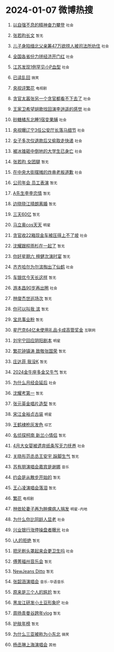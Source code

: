 # 2024-01-07 微博热搜 
1. [以自强不息的精神奋力攀登](https://m.weibo.cn/search?containerid=100103type%3D1%26t%3D10%26q%3D%23%E4%BB%A5%E8%87%AA%E5%BC%BA%E4%B8%8D%E6%81%AF%E7%9A%84%E7%B2%BE%E7%A5%9E%E5%A5%8B%E5%8A%9B%E6%94%80%E7%99%BB%23&stream_entry_id=51&isnewpage=1&extparam=seat%3D1%26c_type%3D51%26pos%3D0%26dgr%3D0%26q%3D%2523%25E4%25BB%25A5%25E8%2587%25AA%25E5%25BC%25BA%25E4%25B8%258D%25E6%2581%25AF%25E7%259A%2584%25E7%25B2%25BE%25E7%25A5%259E%25E5%25A5%258B%25E5%258A%259B%25E6%2594%2580%25E7%2599%25BB%2523%26filter_type%3Drealtimehot%26cate%3D10103%26stream_entry_id%3D51%26display_time%3D1704564282%26pre_seqid%3D1704564282819032761132) `社会` 

2. [张若昀长文](https://m.weibo.cn/search?containerid=100103type%3D1%26t%3D10%26q%3D%E5%BC%A0%E8%8B%A5%E6%98%80%E9%95%BF%E6%96%87&stream_entry_id=31&isnewpage=1&extparam=seat%3D1%26c_type%3D31%26realpos%3D1%26q%3D%25E5%25BC%25A0%25E8%258B%25A5%25E6%2598%2580%25E9%2595%25BF%25E6%2596%2587%26band_rank%3D1%26dgr%3D0%26flag%3D2%26cate%3D5001%26filter_type%3Drealtimehot%26stream_entry_id%3D31%26lcate%3D5001%26pos%3D0%26display_time%3D1704564282%26pre_seqid%3D1704564282819032761132) `暂无` 

3. [儿子身陷缅北父亲筹47万欲捞人被司法所劝住](https://m.weibo.cn/search?containerid=100103type%3D1%26t%3D10%26q%3D%23%E5%84%BF%E5%AD%90%E8%BA%AB%E9%99%B7%E7%BC%85%E5%8C%97%E7%88%B6%E4%BA%B2%E7%AD%B947%E4%B8%87%E6%AC%B2%E6%8D%9E%E4%BA%BA%E8%A2%AB%E5%8F%B8%E6%B3%95%E6%89%80%E5%8A%9D%E4%BD%8F%23&stream_entry_id=31&isnewpage=1&extparam=seat%3D1%26c_type%3D31%26realpos%3D2%26q%3D%2523%25E5%2584%25BF%25E5%25AD%2590%25E8%25BA%25AB%25E9%2599%25B7%25E7%25BC%2585%25E5%258C%2597%25E7%2588%25B6%25E4%25BA%25B2%25E7%25AD%25B947%25E4%25B8%2587%25E6%25AC%25B2%25E6%258D%259E%25E4%25BA%25BA%25E8%25A2%25AB%25E5%258F%25B8%25E6%25B3%2595%25E6%2589%2580%25E5%258A%259D%25E4%25BD%258F%2523%26band_rank%3D2%26dgr%3D0%26flag%3D32768%26cate%3D5001%26filter_type%3Drealtimehot%26stream_entry_id%3D31%26lcate%3D5001%26pos%3D1%26display_time%3D1704564282%26pre_seqid%3D1704564282819032761132) `社会` 

4. [全国各省份力拼经济开门红](https://m.weibo.cn/search?containerid=100103type%3D1%26t%3D10%26q%3D%23%E5%85%A8%E5%9B%BD%E5%90%84%E7%9C%81%E4%BB%BD%E5%8A%9B%E6%8B%BC%E7%BB%8F%E6%B5%8E%E5%BC%80%E9%97%A8%E7%BA%A2%23&stream_entry_id=31&isnewpage=1&extparam=seat%3D1%26c_type%3D31%26realpos%3D3%26q%3D%2523%25E5%2585%25A8%25E5%259B%25BD%25E5%2590%2584%25E7%259C%2581%25E4%25BB%25BD%25E5%258A%259B%25E6%258B%25BC%25E7%25BB%258F%25E6%25B5%258E%25E5%25BC%2580%25E9%2597%25A8%25E7%25BA%25A2%2523%26band_rank%3D3%26dgr%3D0%26flag%3D0%26cate%3D5001%26filter_type%3Drealtimehot%26stream_entry_id%3D31%26lcate%3D5001%26pos%3D2%26display_time%3D1704564282%26pre_seqid%3D1704564282819032761132) `社会` 

5. [江苏发现1例罕见小P血型](https://m.weibo.cn/search?containerid=100103type%3D1%26t%3D10%26q%3D%23%E6%B1%9F%E8%8B%8F%E5%8F%91%E7%8E%B01%E4%BE%8B%E7%BD%95%E8%A7%81%E5%B0%8FP%E8%A1%80%E5%9E%8B%23&stream_entry_id=31&isnewpage=1&extparam=seat%3D1%26c_type%3D31%26realpos%3D4%26q%3D%2523%25E6%25B1%259F%25E8%258B%258F%25E5%258F%2591%25E7%258E%25B01%25E4%25BE%258B%25E7%25BD%2595%25E8%25A7%2581%25E5%25B0%258FP%25E8%25A1%2580%25E5%259E%258B%2523%26band_rank%3D4%26dgr%3D0%26flag%3D2%26cate%3D5001%26filter_type%3Drealtimehot%26stream_entry_id%3D31%26lcate%3D5001%26pos%3D3%26display_time%3D1704564282%26pre_seqid%3D1704564282819032761132) `社会` 

6. [已读乱回](https://m.weibo.cn/search?containerid=100103type%3D1%26t%3D10%26q%3D%23%E5%B7%B2%E8%AF%BB%E4%B9%B1%E5%9B%9E%23&stream_entry_id=31&isnewpage=1&extparam=seat%3D1%26c_type%3D31%26realpos%3D5%26q%3D%2523%25E5%25B7%25B2%25E8%25AF%25BB%25E4%25B9%25B1%25E5%259B%259E%2523%26band_rank%3D5%26dgr%3D0%26flag%3D2%26cate%3D5001%26filter_type%3Drealtimehot%26stream_entry_id%3D31%26lcate%3D5001%26pos%3D4%26display_time%3D1704564282%26pre_seqid%3D1704564282819032761132) `搞笑` 

7. [央视评繁花](https://m.weibo.cn/search?containerid=100103type%3D1%26t%3D10%26q%3D%23%E5%A4%AE%E8%A7%86%E8%AF%84%E7%B9%81%E8%8A%B1%23&stream_entry_id=31&isnewpage=1&extparam=seat%3D1%26c_type%3D31%26realpos%3D6%26q%3D%2523%25E5%25A4%25AE%25E8%25A7%2586%25E8%25AF%2584%25E7%25B9%2581%25E8%258A%25B1%2523%26band_rank%3D6%26dgr%3D0%26flag%3D0%26cate%3D5001%26filter_type%3Drealtimehot%26stream_entry_id%3D31%26lcate%3D5001%26pos%3D5%26display_time%3D1704564282%26pre_seqid%3D1704564282819032761132) `电视剧` 

8. [贪官太嚣张另一个贪官都看不下去了](https://m.weibo.cn/search?containerid=100103type%3D1%26t%3D10%26q%3D%23%E8%B4%AA%E5%AE%98%E5%A4%AA%E5%9A%A3%E5%BC%A0%E5%8F%A6%E4%B8%80%E4%B8%AA%E8%B4%AA%E5%AE%98%E9%83%BD%E7%9C%8B%E4%B8%8D%E4%B8%8B%E5%8E%BB%E4%BA%86%23&stream_entry_id=31&isnewpage=1&extparam=seat%3D1%26c_type%3D31%26realpos%3D7%26q%3D%2523%25E8%25B4%25AA%25E5%25AE%2598%25E5%25A4%25AA%25E5%259A%25A3%25E5%25BC%25A0%25E5%258F%25A6%25E4%25B8%2580%25E4%25B8%25AA%25E8%25B4%25AA%25E5%25AE%2598%25E9%2583%25BD%25E7%259C%258B%25E4%25B8%258D%25E4%25B8%258B%25E5%258E%25BB%25E4%25BA%2586%2523%26band_rank%3D7%26dgr%3D0%26flag%3D2%26cate%3D5001%26filter_type%3Drealtimehot%26stream_entry_id%3D31%26lcate%3D5001%26pos%3D6%26display_time%3D1704564282%26pre_seqid%3D1704564282819032761132) `社会` 

9. [王家卫希望胡歌找回演李逍遥的感觉](https://m.weibo.cn/search?containerid=100103type%3D1%26t%3D10%26q%3D%23%E7%8E%8B%E5%AE%B6%E5%8D%AB%E5%B8%8C%E6%9C%9B%E8%83%A1%E6%AD%8C%E6%89%BE%E5%9B%9E%E6%BC%94%E6%9D%8E%E9%80%8D%E9%81%A5%E7%9A%84%E6%84%9F%E8%A7%89%23&stream_entry_id=31&isnewpage=1&extparam=seat%3D1%26c_type%3D31%26realpos%3D8%26q%3D%2523%25E7%258E%258B%25E5%25AE%25B6%25E5%258D%25AB%25E5%25B8%258C%25E6%259C%259B%25E8%2583%25A1%25E6%25AD%258C%25E6%2589%25BE%25E5%259B%259E%25E6%25BC%2594%25E6%259D%258E%25E9%2580%258D%25E9%2581%25A5%25E7%259A%2584%25E6%2584%259F%25E8%25A7%2589%2523%26band_rank%3D8%26dgr%3D0%26flag%3D0%26cate%3D5001%26filter_type%3Drealtimehot%26stream_entry_id%3D31%26lcate%3D5001%26pos%3D7%26display_time%3D1704564282%26pre_seqid%3D1704564282819032761132) `社会` 

10. [砂糖橘东北睡1宿变果脯](https://m.weibo.cn/search?containerid=100103type%3D1%26t%3D10%26q%3D%23%E7%A0%82%E7%B3%96%E6%A9%98%E4%B8%9C%E5%8C%97%E7%9D%A11%E5%AE%BF%E5%8F%98%E6%9E%9C%E8%84%AF%23&stream_entry_id=31&isnewpage=1&extparam=seat%3D1%26c_type%3D31%26realpos%3D9%26q%3D%2523%25E7%25A0%2582%25E7%25B3%2596%25E6%25A9%2598%25E4%25B8%259C%25E5%258C%2597%25E7%259D%25A11%25E5%25AE%25BF%25E5%258F%2598%25E6%259E%259C%25E8%2584%25AF%2523%26band_rank%3D9%26dgr%3D0%26flag%3D2%26cate%3D5001%26filter_type%3Drealtimehot%26stream_entry_id%3D31%26lcate%3D5001%26pos%3D8%26display_time%3D1704564282%26pre_seqid%3D1704564282819032761132) `社会` 

11. [央视曝辽宁3任公安厅长落马细节](https://m.weibo.cn/search?containerid=100103type%3D1%26t%3D10%26q%3D%23%E5%A4%AE%E8%A7%86%E6%9B%9D%E8%BE%BD%E5%AE%813%E4%BB%BB%E5%85%AC%E5%AE%89%E5%8E%85%E9%95%BF%E8%90%BD%E9%A9%AC%E7%BB%86%E8%8A%82%23&stream_entry_id=31&isnewpage=1&extparam=seat%3D1%26c_type%3D31%26realpos%3D10%26q%3D%2523%25E5%25A4%25AE%25E8%25A7%2586%25E6%259B%259D%25E8%25BE%25BD%25E5%25AE%25813%25E4%25BB%25BB%25E5%2585%25AC%25E5%25AE%2589%25E5%258E%2585%25E9%2595%25BF%25E8%2590%25BD%25E9%25A9%25AC%25E7%25BB%2586%25E8%258A%2582%2523%26band_rank%3D10%26dgr%3D0%26flag%3D0%26cate%3D5001%26filter_type%3Drealtimehot%26stream_entry_id%3D31%26lcate%3D5001%26pos%3D9%26display_time%3D1704564282%26pre_seqid%3D1704564282819032761132) `社会` 

12. [女子多次仅退款后又偷取走快递](https://m.weibo.cn/search?containerid=100103type%3D1%26t%3D10%26q%3D%23%E5%A5%B3%E5%AD%90%E5%A4%9A%E6%AC%A1%E4%BB%85%E9%80%80%E6%AC%BE%E5%90%8E%E5%8F%88%E5%81%B7%E5%8F%96%E8%B5%B0%E5%BF%AB%E9%80%92%23&stream_entry_id=31&isnewpage=1&extparam=seat%3D1%26c_type%3D31%26realpos%3D11%26q%3D%2523%25E5%25A5%25B3%25E5%25AD%2590%25E5%25A4%259A%25E6%25AC%25A1%25E4%25BB%2585%25E9%2580%2580%25E6%25AC%25BE%25E5%2590%258E%25E5%258F%2588%25E5%2581%25B7%25E5%258F%2596%25E8%25B5%25B0%25E5%25BF%25AB%25E9%2580%2592%2523%26band_rank%3D11%26dgr%3D0%26flag%3D1%26cate%3D5001%26filter_type%3Drealtimehot%26stream_entry_id%3D31%26lcate%3D5001%26pos%3D10%26display_time%3D1704564282%26pre_seqid%3D1704564282819032761132) `社会` 

13. [被冰锥砸中倒地的大学生已身亡](https://m.weibo.cn/search?containerid=100103type%3D1%26t%3D10%26q%3D%23%E8%A2%AB%E5%86%B0%E9%94%A5%E7%A0%B8%E4%B8%AD%E5%80%92%E5%9C%B0%E7%9A%84%E5%A4%A7%E5%AD%A6%E7%94%9F%E5%B7%B2%E8%BA%AB%E4%BA%A1%23&stream_entry_id=31&isnewpage=1&extparam=seat%3D1%26c_type%3D31%26realpos%3D12%26q%3D%2523%25E8%25A2%25AB%25E5%2586%25B0%25E9%2594%25A5%25E7%25A0%25B8%25E4%25B8%25AD%25E5%2580%2592%25E5%259C%25B0%25E7%259A%2584%25E5%25A4%25A7%25E5%25AD%25A6%25E7%2594%259F%25E5%25B7%25B2%25E8%25BA%25AB%25E4%25BA%25A1%2523%26band_rank%3D12%26dgr%3D0%26flag%3D2%26cate%3D5001%26filter_type%3Drealtimehot%26stream_entry_id%3D31%26lcate%3D5001%26pos%3D11%26display_time%3D1704564282%26pre_seqid%3D1704564282819032761132) `社会` 

14. [张若昀 女团腿](https://m.weibo.cn/search?containerid=100103type%3D1%26t%3D10%26q%3D%E5%BC%A0%E8%8B%A5%E6%98%80+%E5%A5%B3%E5%9B%A2%E8%85%BF&stream_entry_id=31&isnewpage=1&extparam=seat%3D1%26c_type%3D31%26realpos%3D13%26q%3D%25E5%25BC%25A0%25E8%258B%25A5%25E6%2598%2580%2520%25E5%25A5%25B3%25E5%259B%25A2%25E8%2585%25BF%26band_rank%3D13%26dgr%3D0%26flag%3D2%26cate%3D5001%26filter_type%3Drealtimehot%26stream_entry_id%3D31%26lcate%3D5001%26pos%3D12%26display_time%3D1704564282%26pre_seqid%3D1704564282819032761132) `暂无` 

15. [在中央大街摆摊的炸串老板道歉](https://m.weibo.cn/search?containerid=100103type%3D1%26t%3D10%26q%3D%23%E5%9C%A8%E4%B8%AD%E5%A4%AE%E5%A4%A7%E8%A1%97%E6%91%86%E6%91%8A%E7%9A%84%E7%82%B8%E4%B8%B2%E8%80%81%E6%9D%BF%E9%81%93%E6%AD%89%23&stream_entry_id=31&isnewpage=1&extparam=seat%3D1%26c_type%3D31%26realpos%3D14%26q%3D%2523%25E5%259C%25A8%25E4%25B8%25AD%25E5%25A4%25AE%25E5%25A4%25A7%25E8%25A1%2597%25E6%2591%2586%25E6%2591%258A%25E7%259A%2584%25E7%2582%25B8%25E4%25B8%25B2%25E8%2580%2581%25E6%259D%25BF%25E9%2581%2593%25E6%25AD%2589%2523%26band_rank%3D14%26dgr%3D0%26flag%3D2%26cate%3D5001%26filter_type%3Drealtimehot%26stream_entry_id%3D31%26lcate%3D5001%26pos%3D13%26display_time%3D1704564282%26pre_seqid%3D1704564282819032761132) `社会` 

16. [公司年会 员工表演](https://m.weibo.cn/search?containerid=100103type%3D1%26t%3D10%26q%3D%E5%85%AC%E5%8F%B8%E5%B9%B4%E4%BC%9A+%E5%91%98%E5%B7%A5%E8%A1%A8%E6%BC%94&stream_entry_id=31&isnewpage=1&extparam=seat%3D1%26c_type%3D31%26realpos%3D15%26q%3D%25E5%2585%25AC%25E5%258F%25B8%25E5%25B9%25B4%25E4%25BC%259A%2520%25E5%2591%2598%25E5%25B7%25A5%25E8%25A1%25A8%25E6%25BC%2594%26band_rank%3D15%26dgr%3D0%26flag%3D0%26cate%3D5001%26filter_type%3Drealtimehot%26stream_entry_id%3D31%26lcate%3D5001%26pos%3D14%26display_time%3D1704564282%26pre_seqid%3D1704564282819032761132) `暂无` 

17. [A先生李李恋情](https://m.weibo.cn/search?containerid=100103type%3D1%26t%3D10%26q%3DA%E5%85%88%E7%94%9F%E6%9D%8E%E6%9D%8E%E6%81%8B%E6%83%85&stream_entry_id=31&isnewpage=1&extparam=seat%3D1%26c_type%3D31%26realpos%3D16%26q%3DA%25E5%2585%2588%25E7%2594%259F%25E6%259D%258E%25E6%259D%258E%25E6%2581%258B%25E6%2583%2585%26band_rank%3D16%26dgr%3D0%26flag%3D2%26cate%3D5001%26filter_type%3Drealtimehot%26stream_entry_id%3D31%26lcate%3D5001%26pos%3D15%26display_time%3D1704564282%26pre_seqid%3D1704564282819032761132) `暂无` 

18. [边晓晓江晴朗离婚](https://m.weibo.cn/search?containerid=100103type%3D1%26t%3D10%26q%3D%E8%BE%B9%E6%99%93%E6%99%93%E6%B1%9F%E6%99%B4%E6%9C%97%E7%A6%BB%E5%A9%9A&stream_entry_id=31&isnewpage=1&extparam=seat%3D1%26c_type%3D31%26realpos%3D17%26q%3D%25E8%25BE%25B9%25E6%2599%2593%25E6%2599%2593%25E6%25B1%259F%25E6%2599%25B4%25E6%259C%2597%25E7%25A6%25BB%25E5%25A9%259A%26band_rank%3D17%26dgr%3D0%26flag%3D0%26cate%3D5001%26filter_type%3Drealtimehot%26stream_entry_id%3D31%26lcate%3D5001%26pos%3D16%26display_time%3D1704564282%26pre_seqid%3D1704564282819032761132) `暂无` 

19. [三天60亿](https://m.weibo.cn/search?containerid=100103type%3D1%26t%3D10%26q%3D%E4%B8%89%E5%A4%A960%E4%BA%BF&stream_entry_id=31&isnewpage=1&extparam=seat%3D1%26c_type%3D31%26realpos%3D18%26q%3D%25E4%25B8%2589%25E5%25A4%25A960%25E4%25BA%25BF%26band_rank%3D18%26dgr%3D0%26flag%3D0%26cate%3D5001%26filter_type%3Drealtimehot%26stream_entry_id%3D31%26lcate%3D5001%26pos%3D17%26display_time%3D1704564282%26pre_seqid%3D1704564282819032761132) `暂无` 

20. [马立奥cos天天](https://m.weibo.cn/search?containerid=100103type%3D1%26t%3D10%26q%3D%23%E9%A9%AC%E7%AB%8B%E5%A5%A5cos%E5%A4%A9%E5%A4%A9%23&stream_entry_id=31&isnewpage=1&extparam=seat%3D1%26c_type%3D31%26realpos%3D19%26q%3D%2523%25E9%25A9%25AC%25E7%25AB%258B%25E5%25A5%25A5cos%25E5%25A4%25A9%25E5%25A4%25A9%2523%26band_rank%3D19%26dgr%3D0%26flag%3D2%26cate%3D5001%26filter_type%3Drealtimehot%26stream_entry_id%3D31%26lcate%3D5001%26pos%3D18%26display_time%3D1704564282%26pre_seqid%3D1704564282819032761132) `明星` 

21. [贪官收22箱现金车被压得上不了坡](https://m.weibo.cn/search?containerid=100103type%3D1%26t%3D10%26q%3D%23%E8%B4%AA%E5%AE%98%E6%94%B622%E7%AE%B1%E7%8E%B0%E9%87%91%E8%BD%A6%E8%A2%AB%E5%8E%8B%E5%BE%97%E4%B8%8A%E4%B8%8D%E4%BA%86%E5%9D%A1%23&stream_entry_id=31&isnewpage=1&extparam=seat%3D1%26c_type%3D31%26realpos%3D20%26q%3D%2523%25E8%25B4%25AA%25E5%25AE%2598%25E6%2594%25B622%25E7%25AE%25B1%25E7%258E%25B0%25E9%2587%2591%25E8%25BD%25A6%25E8%25A2%25AB%25E5%258E%258B%25E5%25BE%2597%25E4%25B8%258A%25E4%25B8%258D%25E4%25BA%2586%25E5%259D%25A1%2523%26band_rank%3D20%26dgr%3D0%26flag%3D0%26cate%3D5001%26filter_type%3Drealtimehot%26stream_entry_id%3D31%26lcate%3D5001%26pos%3D19%26display_time%3D1704564282%26pre_seqid%3D1704564282819032761132) `社会` 

22. [沈耀跟程雨杉在一起了](https://m.weibo.cn/search?containerid=100103type%3D1%26t%3D10%26q%3D%E6%B2%88%E8%80%80%E8%B7%9F%E7%A8%8B%E9%9B%A8%E6%9D%89%E5%9C%A8%E4%B8%80%E8%B5%B7%E4%BA%86&stream_entry_id=31&isnewpage=1&extparam=seat%3D1%26c_type%3D31%26realpos%3D21%26q%3D%25E6%25B2%2588%25E8%2580%2580%25E8%25B7%259F%25E7%25A8%258B%25E9%259B%25A8%25E6%259D%2589%25E5%259C%25A8%25E4%25B8%2580%25E8%25B5%25B7%25E4%25BA%2586%26band_rank%3D21%26dgr%3D0%26flag%3D0%26cate%3D5001%26filter_type%3Drealtimehot%26stream_entry_id%3D31%26lcate%3D5001%26pos%3D20%26display_time%3D1704564282%26pre_seqid%3D1704564282819032761132) `暂无` 

23. [你好星期六 檀健次演时宴](https://m.weibo.cn/search?containerid=100103type%3D1%26t%3D10%26q%3D%E4%BD%A0%E5%A5%BD%E6%98%9F%E6%9C%9F%E5%85%AD+%E6%AA%80%E5%81%A5%E6%AC%A1%E6%BC%94%E6%97%B6%E5%AE%B4&stream_entry_id=31&isnewpage=1&extparam=seat%3D1%26c_type%3D31%26realpos%3D22%26q%3D%25E4%25BD%25A0%25E5%25A5%25BD%25E6%2598%259F%25E6%259C%259F%25E5%2585%25AD%2520%25E6%25AA%2580%25E5%2581%25A5%25E6%25AC%25A1%25E6%25BC%2594%25E6%2597%25B6%25E5%25AE%25B4%26band_rank%3D22%26dgr%3D0%26flag%3D1%26cate%3D5001%26filter_type%3Drealtimehot%26stream_entry_id%3D31%26lcate%3D5001%26pos%3D21%26display_time%3D1704564282%26pre_seqid%3D1704564282819032761132) `暂无` 

24. [齐齐哈尔为尔滨掏出了仙鹤](https://m.weibo.cn/search?containerid=100103type%3D1%26t%3D10%26q%3D%23%E9%BD%90%E9%BD%90%E5%93%88%E5%B0%94%E4%B8%BA%E5%B0%94%E6%BB%A8%E6%8E%8F%E5%87%BA%E4%BA%86%E4%BB%99%E9%B9%A4%23&stream_entry_id=31&isnewpage=1&extparam=seat%3D1%26c_type%3D31%26realpos%3D23%26q%3D%2523%25E9%25BD%2590%25E9%25BD%2590%25E5%2593%2588%25E5%25B0%2594%25E4%25B8%25BA%25E5%25B0%2594%25E6%25BB%25A8%25E6%258E%258F%25E5%2587%25BA%25E4%25BA%2586%25E4%25BB%2599%25E9%25B9%25A4%2523%26band_rank%3D23%26dgr%3D0%26flag%3D0%26cate%3D5001%26filter_type%3Drealtimehot%26stream_entry_id%3D31%26lcate%3D5001%26pos%3D22%26display_time%3D1704564282%26pre_seqid%3D1704564282819032761132) `社会` 

25. [车银优今天长这样](https://m.weibo.cn/search?containerid=100103type%3D1%26t%3D10%26q%3D%E8%BD%A6%E9%93%B6%E4%BC%98%E4%BB%8A%E5%A4%A9%E9%95%BF%E8%BF%99%E6%A0%B7&stream_entry_id=31&isnewpage=1&extparam=seat%3D1%26c_type%3D31%26realpos%3D24%26q%3D%25E8%25BD%25A6%25E9%2593%25B6%25E4%25BC%2598%25E4%25BB%258A%25E5%25A4%25A9%25E9%2595%25BF%25E8%25BF%2599%25E6%25A0%25B7%26band_rank%3D24%26dgr%3D0%26flag%3D0%26cate%3D5001%26filter_type%3Drealtimehot%26stream_entry_id%3D31%26lcate%3D5001%26pos%3D23%26display_time%3D1704564282%26pre_seqid%3D1704564282819032761132) `暂无` 

26. [游本昌90岁再出圈](https://m.weibo.cn/search?containerid=100103type%3D1%26t%3D10%26q%3D%23%E6%B8%B8%E6%9C%AC%E6%98%8C90%E5%B2%81%E5%86%8D%E5%87%BA%E5%9C%88%23&stream_entry_id=31&isnewpage=1&extparam=seat%3D1%26c_type%3D31%26realpos%3D25%26q%3D%2523%25E6%25B8%25B8%25E6%259C%25AC%25E6%2598%258C90%25E5%25B2%2581%25E5%2586%258D%25E5%2587%25BA%25E5%259C%2588%2523%26band_rank%3D25%26dgr%3D0%26flag%3D1%26cate%3D5001%26filter_type%3Drealtimehot%26stream_entry_id%3D31%26lcate%3D5001%26pos%3D24%26display_time%3D1704564282%26pre_seqid%3D1704564282819032761132) `社会` 

27. [林俊杰世巡场次](https://m.weibo.cn/search?containerid=100103type%3D1%26t%3D10%26q%3D%E6%9E%97%E4%BF%8A%E6%9D%B0%E4%B8%96%E5%B7%A1%E5%9C%BA%E6%AC%A1&stream_entry_id=31&isnewpage=1&extparam=seat%3D1%26c_type%3D31%26realpos%3D26%26q%3D%25E6%259E%2597%25E4%25BF%258A%25E6%259D%25B0%25E4%25B8%2596%25E5%25B7%25A1%25E5%259C%25BA%25E6%25AC%25A1%26band_rank%3D26%26dgr%3D0%26flag%3D0%26cate%3D5001%26filter_type%3Drealtimehot%26stream_entry_id%3D31%26lcate%3D5001%26pos%3D25%26display_time%3D1704564282%26pre_seqid%3D1704564282819032761132) `暂无` 

28. [你可以叫我 滨](https://m.weibo.cn/search?containerid=100103type%3D1%26t%3D10%26q%3D%E4%BD%A0%E5%8F%AF%E4%BB%A5%E5%8F%AB%E6%88%91+%E6%BB%A8&stream_entry_id=31&isnewpage=1&extparam=seat%3D1%26c_type%3D31%26realpos%3D27%26q%3D%25E4%25BD%25A0%25E5%258F%25AF%25E4%25BB%25A5%25E5%258F%25AB%25E6%2588%2591%2520%25E6%25BB%25A8%26band_rank%3D27%26dgr%3D0%26flag%3D0%26cate%3D5001%26filter_type%3Drealtimehot%26stream_entry_id%3D31%26lcate%3D5001%26pos%3D26%26display_time%3D1704564282%26pre_seqid%3D1704564282819032761132) `暂无` 

29. [宝总事业粉](https://m.weibo.cn/search?containerid=100103type%3D1%26t%3D10%26q%3D%E5%AE%9D%E6%80%BB%E4%BA%8B%E4%B8%9A%E7%B2%89&stream_entry_id=31&isnewpage=1&extparam=seat%3D1%26c_type%3D31%26realpos%3D28%26q%3D%25E5%25AE%259D%25E6%2580%25BB%25E4%25BA%258B%25E4%25B8%259A%25E7%25B2%2589%26band_rank%3D28%26dgr%3D0%26flag%3D0%26cate%3D5001%26filter_type%3Drealtimehot%26stream_entry_id%3D31%26lcate%3D5001%26pos%3D27%26display_time%3D1704564282%26pre_seqid%3D1704564282819032761132) `暂无` 

30. [星巴克64亿未使用礼品卡成高管奖金](https://m.weibo.cn/search?containerid=100103type%3D1%26t%3D10%26q%3D%23%E6%98%9F%E5%B7%B4%E5%85%8B64%E4%BA%BF%E6%9C%AA%E4%BD%BF%E7%94%A8%E7%A4%BC%E5%93%81%E5%8D%A1%E6%88%90%E9%AB%98%E7%AE%A1%E5%A5%96%E9%87%91%23&stream_entry_id=31&isnewpage=1&extparam=seat%3D1%26c_type%3D31%26realpos%3D29%26q%3D%2523%25E6%2598%259F%25E5%25B7%25B4%25E5%2585%258B64%25E4%25BA%25BF%25E6%259C%25AA%25E4%25BD%25BF%25E7%2594%25A8%25E7%25A4%25BC%25E5%2593%2581%25E5%258D%25A1%25E6%2588%2590%25E9%25AB%2598%25E7%25AE%25A1%25E5%25A5%2596%25E9%2587%2591%2523%26band_rank%3D29%26dgr%3D0%26flag%3D0%26cate%3D5001%26filter_type%3Drealtimehot%26stream_entry_id%3D31%26lcate%3D5001%26pos%3D28%26display_time%3D1704564282%26pre_seqid%3D1704564282819032761132) `互联网` 

31. [刘宇宁回应阴阳剧本](https://m.weibo.cn/search?containerid=100103type%3D1%26t%3D10%26q%3D%23%E5%88%98%E5%AE%87%E5%AE%81%E5%9B%9E%E5%BA%94%E9%98%B4%E9%98%B3%E5%89%A7%E6%9C%AC%23&stream_entry_id=31&isnewpage=1&extparam=seat%3D1%26c_type%3D31%26realpos%3D30%26q%3D%2523%25E5%2588%2598%25E5%25AE%2587%25E5%25AE%2581%25E5%259B%259E%25E5%25BA%2594%25E9%2598%25B4%25E9%2598%25B3%25E5%2589%25A7%25E6%259C%25AC%2523%26band_rank%3D30%26dgr%3D0%26flag%3D0%26cate%3D5001%26filter_type%3Drealtimehot%26stream_entry_id%3D31%26lcate%3D5001%26pos%3D29%26display_time%3D1704564282%26pre_seqid%3D1704564282819032761132) `明星` 

32. [繁花钟镇涛 致敬张国荣](https://m.weibo.cn/search?containerid=100103type%3D1%26t%3D10%26q%3D%E7%B9%81%E8%8A%B1%E9%92%9F%E9%95%87%E6%B6%9B+%E8%87%B4%E6%95%AC%E5%BC%A0%E5%9B%BD%E8%8D%A3&stream_entry_id=31&isnewpage=1&extparam=seat%3D1%26c_type%3D31%26realpos%3D31%26q%3D%25E7%25B9%2581%25E8%258A%25B1%25E9%2592%259F%25E9%2595%2587%25E6%25B6%259B%2520%25E8%2587%25B4%25E6%2595%25AC%25E5%25BC%25A0%25E5%259B%25BD%25E8%258D%25A3%26band_rank%3D31%26dgr%3D0%26flag%3D0%26cate%3D5001%26filter_type%3Drealtimehot%26stream_entry_id%3D31%26lcate%3D5001%26pos%3D30%26display_time%3D1704564282%26pre_seqid%3D1704564282819032761132) `暂无` 

33. [庄达菲 我没K](https://m.weibo.cn/search?containerid=100103type%3D1%26t%3D10%26q%3D%E5%BA%84%E8%BE%BE%E8%8F%B2+%E6%88%91%E6%B2%A1K&stream_entry_id=31&isnewpage=1&extparam=seat%3D1%26c_type%3D31%26realpos%3D32%26q%3D%25E5%25BA%2584%25E8%25BE%25BE%25E8%258F%25B2%2520%25E6%2588%2591%25E6%25B2%25A1K%26band_rank%3D32%26dgr%3D0%26flag%3D0%26cate%3D5001%26filter_type%3Drealtimehot%26stream_entry_id%3D31%26lcate%3D5001%26pos%3D31%26display_time%3D1704564282%26pre_seqid%3D1704564282819032761132) `暂无` 

34. [2024金牛座多金又牛气](https://m.weibo.cn/search?containerid=100103type%3D1%26t%3D10%26q%3D2024%E9%87%91%E7%89%9B%E5%BA%A7%E5%A4%9A%E9%87%91%E5%8F%88%E7%89%9B%E6%B0%94&stream_entry_id=31&isnewpage=1&extparam=seat%3D1%26c_type%3D31%26realpos%3D33%26q%3D2024%25E9%2587%2591%25E7%2589%259B%25E5%25BA%25A7%25E5%25A4%259A%25E9%2587%2591%25E5%258F%2588%25E7%2589%259B%25E6%25B0%2594%26band_rank%3D33%26dgr%3D0%26flag%3D0%26cate%3D5001%26filter_type%3Drealtimehot%26stream_entry_id%3D31%26lcate%3D5001%26pos%3D32%26display_time%3D1704564282%26pre_seqid%3D1704564282819032761132) `暂无` 

35. [为什么月经会延后](https://m.weibo.cn/search?containerid=100103type%3D1%26t%3D10%26q%3D%23%E4%B8%BA%E4%BB%80%E4%B9%88%E6%9C%88%E7%BB%8F%E4%BC%9A%E5%BB%B6%E5%90%8E%23&stream_entry_id=31&isnewpage=1&extparam=seat%3D1%26c_type%3D31%26realpos%3D34%26q%3D%2523%25E4%25B8%25BA%25E4%25BB%2580%25E4%25B9%2588%25E6%259C%2588%25E7%25BB%258F%25E4%25BC%259A%25E5%25BB%25B6%25E5%2590%258E%2523%26band_rank%3D34%26dgr%3D0%26flag%3D0%26cate%3D5001%26filter_type%3Drealtimehot%26stream_entry_id%3D31%26lcate%3D5001%26pos%3D33%26display_time%3D1704564282%26pre_seqid%3D1704564282819032761132) `社会` 

36. [沈耀考第一](https://m.weibo.cn/search?containerid=100103type%3D1%26t%3D10%26q%3D%E6%B2%88%E8%80%80%E8%80%83%E7%AC%AC%E4%B8%80&stream_entry_id=31&isnewpage=1&extparam=seat%3D1%26c_type%3D31%26realpos%3D35%26q%3D%25E6%25B2%2588%25E8%2580%2580%25E8%2580%2583%25E7%25AC%25AC%25E4%25B8%2580%26band_rank%3D35%26dgr%3D0%26flag%3D0%26cate%3D5001%26filter_type%3Drealtimehot%26stream_entry_id%3D31%26lcate%3D5001%26pos%3D34%26display_time%3D1704564282%26pre_seqid%3D1704564282819032761132) `暂无` 

37. [张元英金唱片造型](https://m.weibo.cn/search?containerid=100103type%3D1%26t%3D10%26q%3D%E5%BC%A0%E5%85%83%E8%8B%B1%E9%87%91%E5%94%B1%E7%89%87%E9%80%A0%E5%9E%8B&stream_entry_id=31&isnewpage=1&extparam=seat%3D1%26c_type%3D31%26realpos%3D36%26q%3D%25E5%25BC%25A0%25E5%2585%2583%25E8%258B%25B1%25E9%2587%2591%25E5%2594%25B1%25E7%2589%2587%25E9%2580%25A0%25E5%259E%258B%26band_rank%3D36%26dgr%3D0%26flag%3D0%26cate%3D5001%26filter_type%3Drealtimehot%26stream_entry_id%3D31%26lcate%3D5001%26pos%3D35%26display_time%3D1704564282%26pre_seqid%3D1704564282819032761132) `暂无` 

38. [宋江金裕贞古装](https://m.weibo.cn/search?containerid=100103type%3D1%26t%3D10%26q%3D%23%E5%AE%8B%E6%B1%9F%E9%87%91%E8%A3%95%E8%B4%9E%E5%8F%A4%E8%A3%85%23&stream_entry_id=31&isnewpage=1&extparam=seat%3D1%26c_type%3D31%26realpos%3D37%26q%3D%2523%25E5%25AE%258B%25E6%25B1%259F%25E9%2587%2591%25E8%25A3%2595%25E8%25B4%259E%25E5%258F%25A4%25E8%25A3%2585%2523%26band_rank%3D37%26dgr%3D0%26flag%3D0%26cate%3D5001%26filter_type%3Drealtimehot%26stream_entry_id%3D31%26lcate%3D5001%26pos%3D36%26display_time%3D1704564282%26pre_seqid%3D1704564282819032761132) `明星` 

39. [王鹤棣枪灰发色](https://m.weibo.cn/search?containerid=100103type%3D1%26t%3D10%26q%3D%23%E7%8E%8B%E9%B9%A4%E6%A3%A3%E6%9E%AA%E7%81%B0%E5%8F%91%E8%89%B2%23&stream_entry_id=31&isnewpage=1&extparam=seat%3D1%26c_type%3D31%26realpos%3D38%26q%3D%2523%25E7%258E%258B%25E9%25B9%25A4%25E6%25A3%25A3%25E6%259E%25AA%25E7%2581%25B0%25E5%258F%2591%25E8%2589%25B2%2523%26band_rank%3D38%26dgr%3D0%26flag%3D0%26cate%3D5001%26filter_type%3Drealtimehot%26stream_entry_id%3D31%26lcate%3D5001%26pos%3D37%26display_time%3D1704564282%26pre_seqid%3D1704564282819032761132) `综艺` 

40. [名侦探柯南 新兰小情侣](https://m.weibo.cn/search?containerid=100103type%3D1%26t%3D10%26q%3D%E5%90%8D%E4%BE%A6%E6%8E%A2%E6%9F%AF%E5%8D%97+%E6%96%B0%E5%85%B0%E5%B0%8F%E6%83%85%E4%BE%A3&stream_entry_id=31&isnewpage=1&extparam=seat%3D1%26c_type%3D31%26realpos%3D39%26q%3D%25E5%2590%258D%25E4%25BE%25A6%25E6%258E%25A2%25E6%259F%25AF%25E5%258D%2597%2520%25E6%2596%25B0%25E5%2585%25B0%25E5%25B0%258F%25E6%2583%2585%25E4%25BE%25A3%26band_rank%3D39%26dgr%3D0%26flag%3D0%26cate%3D5001%26filter_type%3Drealtimehot%26stream_entry_id%3D31%26lcate%3D5001%26pos%3D38%26display_time%3D1704564282%26pre_seqid%3D1704564282819032761132) `暂无` 

41. [4月大女婴被遗弃纸条写无力抚养](https://m.weibo.cn/search?containerid=100103type%3D1%26t%3D10%26q%3D%234%E6%9C%88%E5%A4%A7%E5%A5%B3%E5%A9%B4%E8%A2%AB%E9%81%97%E5%BC%83%E7%BA%B8%E6%9D%A1%E5%86%99%E6%97%A0%E5%8A%9B%E6%8A%9A%E5%85%BB%23&stream_entry_id=31&isnewpage=1&extparam=seat%3D1%26c_type%3D31%26realpos%3D40%26q%3D%25234%25E6%259C%2588%25E5%25A4%25A7%25E5%25A5%25B3%25E5%25A9%25B4%25E8%25A2%25AB%25E9%2581%2597%25E5%25BC%2583%25E7%25BA%25B8%25E6%259D%25A1%25E5%2586%2599%25E6%2597%25A0%25E5%258A%259B%25E6%258A%259A%25E5%2585%25BB%2523%26band_rank%3D40%26dgr%3D0%26flag%3D0%26cate%3D5001%26filter_type%3Drealtimehot%26stream_entry_id%3D31%26lcate%3D5001%26pos%3D39%26display_time%3D1704564282%26pre_seqid%3D1704564282819032761132) `社会` 

42. [关晓彤范丞丞王安宇 跺脚生气](https://m.weibo.cn/search?containerid=100103type%3D1%26t%3D10%26q%3D%E5%85%B3%E6%99%93%E5%BD%A4%E8%8C%83%E4%B8%9E%E4%B8%9E%E7%8E%8B%E5%AE%89%E5%AE%87+%E8%B7%BA%E8%84%9A%E7%94%9F%E6%B0%94&stream_entry_id=31&isnewpage=1&extparam=seat%3D1%26c_type%3D31%26realpos%3D41%26q%3D%25E5%2585%25B3%25E6%2599%2593%25E5%25BD%25A4%25E8%258C%2583%25E4%25B8%259E%25E4%25B8%259E%25E7%258E%258B%25E5%25AE%2589%25E5%25AE%2587%2520%25E8%25B7%25BA%25E8%2584%259A%25E7%2594%259F%25E6%25B0%2594%26band_rank%3D41%26dgr%3D0%26flag%3D0%26cate%3D5001%26filter_type%3Drealtimehot%26stream_entry_id%3D31%26lcate%3D5001%26pos%3D40%26display_time%3D1704564282%26pre_seqid%3D1704564282819032761132) `暂无` 

43. [苏有朋演唱会嘉宾是谢娜](https://m.weibo.cn/search?containerid=100103type%3D1%26t%3D10%26q%3D%23%E8%8B%8F%E6%9C%89%E6%9C%8B%E6%BC%94%E5%94%B1%E4%BC%9A%E5%98%89%E5%AE%BE%E6%98%AF%E8%B0%A2%E5%A8%9C%23&stream_entry_id=31&isnewpage=1&extparam=seat%3D1%26c_type%3D31%26realpos%3D42%26q%3D%2523%25E8%258B%258F%25E6%259C%2589%25E6%259C%258B%25E6%25BC%2594%25E5%2594%25B1%25E4%25BC%259A%25E5%2598%2589%25E5%25AE%25BE%25E6%2598%25AF%25E8%25B0%25A2%25E5%25A8%259C%2523%26band_rank%3D42%26dgr%3D0%26flag%3D0%26cate%3D5001%26filter_type%3Drealtimehot%26stream_entry_id%3D31%26lcate%3D5001%26pos%3D41%26display_time%3D1704564282%26pre_seqid%3D1704564282819032761132) `音乐` 

44. [约会是从散步开始的](https://m.weibo.cn/search?containerid=100103type%3D1%26t%3D10%26q%3D%E7%BA%A6%E4%BC%9A%E6%98%AF%E4%BB%8E%E6%95%A3%E6%AD%A5%E5%BC%80%E5%A7%8B%E7%9A%84&stream_entry_id=31&isnewpage=1&extparam=seat%3D1%26c_type%3D31%26realpos%3D43%26q%3D%25E7%25BA%25A6%25E4%25BC%259A%25E6%2598%25AF%25E4%25BB%258E%25E6%2595%25A3%25E6%25AD%25A5%25E5%25BC%2580%25E5%25A7%258B%25E7%259A%2584%26band_rank%3D43%26dgr%3D0%26flag%3D0%26cate%3D5001%26filter_type%3Drealtimehot%26stream_entry_id%3D31%26lcate%3D5001%26pos%3D42%26display_time%3D1704564282%26pre_seqid%3D1704564282819032761132) `暂无` 

45. [王心凌演唱会落泪](https://m.weibo.cn/search?containerid=100103type%3D1%26t%3D10%26q%3D%E7%8E%8B%E5%BF%83%E5%87%8C%E6%BC%94%E5%94%B1%E4%BC%9A%E8%90%BD%E6%B3%AA&stream_entry_id=31&isnewpage=1&extparam=seat%3D1%26c_type%3D31%26realpos%3D44%26q%3D%25E7%258E%258B%25E5%25BF%2583%25E5%2587%258C%25E6%25BC%2594%25E5%2594%25B1%25E4%25BC%259A%25E8%2590%25BD%25E6%25B3%25AA%26band_rank%3D44%26dgr%3D0%26flag%3D0%26cate%3D5001%26filter_type%3Drealtimehot%26stream_entry_id%3D31%26lcate%3D5001%26pos%3D43%26display_time%3D1704564282%26pre_seqid%3D1704564282819032761132) `暂无` 

46. [繁花](https://m.weibo.cn/search?containerid=100103type%3D1%26t%3D10%26q%3D%E7%B9%81%E8%8A%B1&stream_entry_id=31&isnewpage=1&extparam=seat%3D1%26c_type%3D31%26realpos%3D45%26q%3D%25E7%25B9%2581%25E8%258A%25B1%26band_rank%3D45%26dgr%3D0%26flag%3D0%26cate%3D5001%26filter_type%3Drealtimehot%26stream_entry_id%3D31%26lcate%3D5001%26pos%3D44%26display_time%3D1704564282%26pre_seqid%3D1704564282819032761132) `电视剧` 

47. [林依轮妻子再为肿瘤病人捐发](https://m.weibo.cn/search?containerid=100103type%3D1%26t%3D10%26q%3D%23%E6%9E%97%E4%BE%9D%E8%BD%AE%E5%A6%BB%E5%AD%90%E5%86%8D%E4%B8%BA%E8%82%BF%E7%98%A4%E7%97%85%E4%BA%BA%E6%8D%90%E5%8F%91%23&stream_entry_id=31&isnewpage=1&extparam=seat%3D1%26c_type%3D31%26realpos%3D46%26q%3D%2523%25E6%259E%2597%25E4%25BE%259D%25E8%25BD%25AE%25E5%25A6%25BB%25E5%25AD%2590%25E5%2586%258D%25E4%25B8%25BA%25E8%2582%25BF%25E7%2598%25A4%25E7%2597%2585%25E4%25BA%25BA%25E6%258D%2590%25E5%258F%2591%2523%26band_rank%3D46%26dgr%3D0%26flag%3D0%26cate%3D5001%26filter_type%3Drealtimehot%26stream_entry_id%3D31%26lcate%3D5001%26pos%3D45%26display_time%3D1704564282%26pre_seqid%3D1704564282819032761132) `明星-内地` 

48. [为什么你比同龄人显老](https://m.weibo.cn/search?containerid=100103type%3D1%26t%3D10%26q%3D%23%E4%B8%BA%E4%BB%80%E4%B9%88%E4%BD%A0%E6%AF%94%E5%90%8C%E9%BE%84%E4%BA%BA%E6%98%BE%E8%80%81%23&stream_entry_id=31&isnewpage=1&extparam=seat%3D1%26c_type%3D31%26realpos%3D47%26q%3D%2523%25E4%25B8%25BA%25E4%25BB%2580%25E4%25B9%2588%25E4%25BD%25A0%25E6%25AF%2594%25E5%2590%258C%25E9%25BE%2584%25E4%25BA%25BA%25E6%2598%25BE%25E8%2580%2581%2523%26band_rank%3D47%26dgr%3D0%26flag%3D0%26cate%3D5001%26filter_type%3Drealtimehot%26stream_entry_id%3D31%26lcate%3D5001%26pos%3D46%26display_time%3D1704564282%26pre_seqid%3D1704564282819032761132) `社会` 

49. [兴业银行涨停操盘者曝光](https://m.weibo.cn/search?containerid=100103type%3D1%26t%3D10%26q%3D%23%E5%85%B4%E4%B8%9A%E9%93%B6%E8%A1%8C%E6%B6%A8%E5%81%9C%E6%93%8D%E7%9B%98%E8%80%85%E6%9B%9D%E5%85%89%23&stream_entry_id=31&isnewpage=1&extparam=seat%3D1%26c_type%3D31%26realpos%3D48%26q%3D%2523%25E5%2585%25B4%25E4%25B8%259A%25E9%2593%25B6%25E8%25A1%258C%25E6%25B6%25A8%25E5%2581%259C%25E6%2593%258D%25E7%259B%2598%25E8%2580%2585%25E6%259B%259D%25E5%2585%2589%2523%26band_rank%3D48%26dgr%3D0%26flag%3D0%26cate%3D5001%26filter_type%3Drealtimehot%26stream_entry_id%3D31%26lcate%3D5001%26pos%3D47%26display_time%3D1704564282%26pre_seqid%3D1704564282819032761132) `社会` 

50. [i人的拒绝](https://m.weibo.cn/search?containerid=100103type%3D1%26t%3D10%26q%3Di%E4%BA%BA%E7%9A%84%E6%8B%92%E7%BB%9D&stream_entry_id=31&isnewpage=1&extparam=seat%3D1%26c_type%3D31%26realpos%3D49%26q%3Di%25E4%25BA%25BA%25E7%259A%2584%25E6%258B%2592%25E7%25BB%259D%26band_rank%3D49%26dgr%3D0%26flag%3D0%26cate%3D5001%26filter_type%3Drealtimehot%26stream_entry_id%3D31%26lcate%3D5001%26pos%3D48%26display_time%3D1704564282%26pre_seqid%3D1704564282819032761132) `暂无` 

51. [把牙刷头罩起来会更卫生吗](https://m.weibo.cn/search?containerid=100103type%3D1%26t%3D10%26q%3D%23%E6%8A%8A%E7%89%99%E5%88%B7%E5%A4%B4%E7%BD%A9%E8%B5%B7%E6%9D%A5%E4%BC%9A%E6%9B%B4%E5%8D%AB%E7%94%9F%E5%90%97%23&stream_entry_id=31&isnewpage=1&extparam=seat%3D1%26c_type%3D31%26realpos%3D50%26q%3D%2523%25E6%258A%258A%25E7%2589%2599%25E5%2588%25B7%25E5%25A4%25B4%25E7%25BD%25A9%25E8%25B5%25B7%25E6%259D%25A5%25E4%25BC%259A%25E6%259B%25B4%25E5%258D%25AB%25E7%2594%259F%25E5%2590%2597%2523%26band_rank%3D50%26dgr%3D0%26flag%3D0%26cate%3D5001%26filter_type%3Drealtimehot%26stream_entry_id%3D31%26lcate%3D5001%26pos%3D49%26display_time%3D1704564282%26pre_seqid%3D1704564282819032761132) `社会` 

52. [傅菁福州音乐会](https://m.weibo.cn/search?containerid=100103type%3D1%26t%3D10%26q%3D%23%E5%82%85%E8%8F%81%E7%A6%8F%E5%B7%9E%E9%9F%B3%E4%B9%90%E4%BC%9A%23&stream_entry_id=31&isnewpage=1&extparam=seat%3D1%26c_type%3D31%26realpos%3D38%26q%3D%2523%25E5%2582%2585%25E8%258F%2581%25E7%25A6%258F%25E5%25B7%259E%25E9%259F%25B3%25E4%25B9%2590%25E4%25BC%259A%2523%26band_rank%3D38%26dgr%3D0%26flag%3D1%26cate%3D5001%26filter_type%3Drealtimehot%26stream_entry_id%3D31%26lcate%3D5001%26pos%3D37%26display_time%3D1704560647%26pre_seqid%3D1704560647857020493116) `暂无` 

53. [NewJeans Ditto](https://m.weibo.cn/search?containerid=100103type%3D1%26t%3D10%26q%3DNewJeans+Ditto&stream_entry_id=31&isnewpage=1&extparam=seat%3D1%26c_type%3D31%26realpos%3D47%26q%3DNewJeans%2520Ditto%26band_rank%3D47%26dgr%3D0%26flag%3D0%26cate%3D5001%26filter_type%3Drealtimehot%26stream_entry_id%3D31%26lcate%3D5001%26pos%3D46%26display_time%3D1704560647%26pre_seqid%3D1704560647857020493116) `暂无` 

54. [张韶涵演唱会](https://m.weibo.cn/search?containerid=100103type%3D1%26t%3D10%26q%3D%E5%BC%A0%E9%9F%B6%E6%B6%B5%E6%BC%94%E5%94%B1%E4%BC%9A&stream_entry_id=31&isnewpage=1&extparam=seat%3D1%26c_type%3D31%26realpos%3D48%26q%3D%25E5%25BC%25A0%25E9%259F%25B6%25E6%25B6%25B5%25E6%25BC%2594%25E5%2594%25B1%25E4%25BC%259A%26band_rank%3D48%26dgr%3D0%26flag%3D0%26cate%3D5001%26filter_type%3Drealtimehot%26stream_entry_id%3D31%26lcate%3D5001%26pos%3D47%26display_time%3D1704560647%26pre_seqid%3D1704560647857020493116) `音乐-华语音乐` 

55. [原来是三个人的尴尬](https://m.weibo.cn/search?containerid=100103type%3D1%26t%3D10%26q%3D%E5%8E%9F%E6%9D%A5%E6%98%AF%E4%B8%89%E4%B8%AA%E4%BA%BA%E7%9A%84%E5%B0%B4%E5%B0%AC&stream_entry_id=31&isnewpage=1&extparam=seat%3D1%26c_type%3D31%26realpos%3D50%26q%3D%25E5%258E%259F%25E6%259D%25A5%25E6%2598%25AF%25E4%25B8%2589%25E4%25B8%25AA%25E4%25BA%25BA%25E7%259A%2584%25E5%25B0%25B4%25E5%25B0%25AC%26band_rank%3D50%26dgr%3D0%26flag%3D0%26cate%3D5001%26filter_type%3Drealtimehot%26stream_entry_id%3D31%26lcate%3D5001%26pos%3D49%26display_time%3D1704560647%26pre_seqid%3D1704560647857020493116) `暂无` 

56. [黑龙江研发小土豆形象IP](https://m.weibo.cn/search?containerid=100103type%3D1%26t%3D10%26q%3D%23%E9%BB%91%E9%BE%99%E6%B1%9F%E7%A0%94%E5%8F%91%E5%B0%8F%E5%9C%9F%E8%B1%86%E5%BD%A2%E8%B1%A1IP%23&stream_entry_id=31&isnewpage=1&extparam=seat%3D1%26pos%3D39%26realpos%3D40%26dgr%3D0%26q%3D%2523%25E9%25BB%2591%25E9%25BE%2599%25E6%25B1%259F%25E7%25A0%2594%25E5%258F%2591%25E5%25B0%258F%25E5%259C%259F%25E8%25B1%2586%25E5%25BD%25A2%25E8%25B1%25A1IP%2523%26filter_type%3Drealtimehot%26band_rank%3D40%26stream_entry_id%3D31%26c_type%3D31%26flag%3D0%26lcate%3D5001%26cate%3D5001%26display_time%3D1704557069%26pre_seqid%3D1704557069419015666238) `社会` 

57. [周扬青曼谷跨年vlog](https://m.weibo.cn/search?containerid=100103type%3D1%26t%3D10%26q%3D%E5%91%A8%E6%89%AC%E9%9D%92%E6%9B%BC%E8%B0%B7%E8%B7%A8%E5%B9%B4vlog&stream_entry_id=31&isnewpage=1&extparam=seat%3D1%26pos%3D42%26realpos%3D43%26dgr%3D0%26q%3D%25E5%2591%25A8%25E6%2589%25AC%25E9%259D%2592%25E6%259B%25BC%25E8%25B0%25B7%25E8%25B7%25A8%25E5%25B9%25B4vlog%26filter_type%3Drealtimehot%26band_rank%3D43%26stream_entry_id%3D31%26c_type%3D31%26flag%3D1%26lcate%3D5001%26cate%3D5001%26display_time%3D1704557069%26pre_seqid%3D1704557069419015666238) `暂无` 

58. [护肤年榜](https://m.weibo.cn/search?containerid=100103type%3D1%26t%3D10%26q%3D%E6%8A%A4%E8%82%A4%E5%B9%B4%E6%A6%9C&stream_entry_id=31&isnewpage=1&extparam=seat%3D1%26pos%3D44%26realpos%3D45%26dgr%3D0%26q%3D%25E6%258A%25A4%25E8%2582%25A4%25E5%25B9%25B4%25E6%25A6%259C%26filter_type%3Drealtimehot%26band_rank%3D45%26stream_entry_id%3D31%26c_type%3D31%26flag%3D1%26lcate%3D5001%26cate%3D5001%26display_time%3D1704557069%26pre_seqid%3D1704557069419015666238) `暂无` 

59. [为什么三亚被称为小东北](https://m.weibo.cn/search?containerid=100103type%3D1%26t%3D10%26q%3D%23%E4%B8%BA%E4%BB%80%E4%B9%88%E4%B8%89%E4%BA%9A%E8%A2%AB%E7%A7%B0%E4%B8%BA%E5%B0%8F%E4%B8%9C%E5%8C%97%23&stream_entry_id=31&isnewpage=1&extparam=seat%3D1%26pos%3D46%26realpos%3D47%26dgr%3D0%26q%3D%2523%25E4%25B8%25BA%25E4%25BB%2580%25E4%25B9%2588%25E4%25B8%2589%25E4%25BA%259A%25E8%25A2%25AB%25E7%25A7%25B0%25E4%25B8%25BA%25E5%25B0%258F%25E4%25B8%259C%25E5%258C%2597%2523%26filter_type%3Drealtimehot%26band_rank%3D47%26stream_entry_id%3D31%26c_type%3D31%26flag%3D0%26lcate%3D5001%26cate%3D5001%26display_time%3D1704557069%26pre_seqid%3D1704557069419015666238) `搞笑` 

60. [杨丞琳上海演唱会](https://m.weibo.cn/search?containerid=100103type%3D1%26t%3D10%26q%3D%E6%9D%A8%E4%B8%9E%E7%90%B3%E4%B8%8A%E6%B5%B7%E6%BC%94%E5%94%B1%E4%BC%9A&stream_entry_id=31&isnewpage=1&extparam=seat%3D1%26pos%3D47%26realpos%3D48%26dgr%3D0%26q%3D%25E6%259D%25A8%25E4%25B8%259E%25E7%2590%25B3%25E4%25B8%258A%25E6%25B5%25B7%25E6%25BC%2594%25E5%2594%25B1%25E4%25BC%259A%26filter_type%3Drealtimehot%26band_rank%3D48%26stream_entry_id%3D31%26c_type%3D31%26flag%3D0%26lcate%3D5001%26cate%3D5001%26display_time%3D1704557069%26pre_seqid%3D1704557069419015666238) `其他` 
